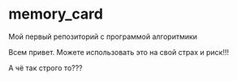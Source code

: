 # memory_card
Мой первый репозиторий с программой алгоритмики

Всем привет. Можете использовать это на свой страх и риск!!!

А чё так строго то???
